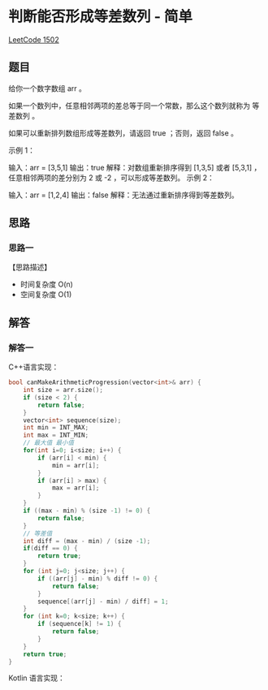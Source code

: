 # 判断能否形成等差数列 - 简单

[LeetCode 1502](https://leetcode-cn.com/problems/can-make-arithmetic-progression-from-sequence/)

## 题目

给你一个数字数组 arr 。

如果一个数列中，任意相邻两项的差总等于同一个常数，那么这个数列就称为 等差数列 。

如果可以重新排列数组形成等差数列，请返回 true ；否则，返回 false 。

示例 1：

输入：arr = [3,5,1]
输出：true
解释：对数组重新排序得到 [1,3,5] 或者 [5,3,1] ，任意相邻两项的差分别为 2 或 -2 ，可以形成等差数列。
示例 2：

输入：arr = [1,2,4]
输出：false
解释：无法通过重新排序得到等差数列。

## 思路

### 思路一

【思路描述】

- 时间复杂度 O(n)
- 空间复杂度 O(1)

## 解答

### 解答一

C++语言实现：

```C++
bool canMakeArithmeticProgression(vector<int>& arr) {
    int size = arr.size();
    if (size < 2) {
        return false;
    }
    vector<int> sequence(size);
    int min = INT_MAX;
    int max = INT_MIN;
    // 最大值 最小值
    for(int i=0; i<size; i++) {
        if (arr[i] < min) {
            min = arr[i];
        }
        if (arr[i] > max) {
            max = arr[i];
        }
    }
    if ((max - min) % (size -1) != 0) {
        return false;
    }
    // 等差值
    int diff = (max - min) / (size -1);
    if(diff == 0) {
        return true;
    }
    for (int j=0; j<size; j++) {
        if ((arr[j] - min) % diff != 0) {
            return false;
        }
        sequence[(arr[j] - min) / diff] = 1;
    }
    for (int k=0; k<size; k++) {
        if (sequence[k] != 1) {
            return false;
        }
    }
    return true;
}
```

Kotlin 语言实现：

```kotlin

```
